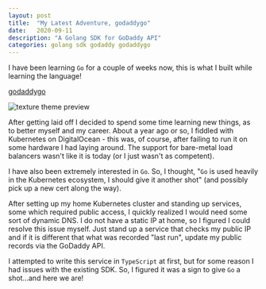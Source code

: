```yaml
---
layout: post
title:  "My Latest Adventure, godaddygo"
date:   2020-09-11
description: "A Golang SDK for GoDaddy API"
categories: golang sdk godaddy godaddygo
---
```


I have been learning `Go` for a couple of weeks now, this is what I built while learning the language!

[godaddygo](https://github.com/oze4/godaddygo)

![texture theme preview](https://raw.githubusercontent.com/oze4/mattoestreich.com/master/golang.jpg)

After getting laid off I decided to spend some time learning new things, as to better myself and my career. About a year ago or so, I fiddled with Kubernetes on DigitalOcean - this was, of course, after failing to run it on some hardware I had laying around. The support for bare-metal load balancers wasn't like it is today (or I just wasn't as competent).

I have also been extremely interested in `Go`. So, I thought, "`Go` is used heavily in the Kubernetes ecosystem, I should give it another shot" (and possibly pick up a new cert along the way).

After setting up my home Kubernetes cluster and standing up services, some which required public access, I quickly realized I would need some sort of dynamic DNS. I do not have a static IP at home, so I figured I could resolve this issue myself. Just stand up a service that checks my public IP and if it is different that what was recorded "last run", update my public records via the GoDaddy API.

I attempted to write this service in `TypeScript` at first, but for some reason I had issues with the existing SDK. So, I figured it was a sign to give `Go` a shot...and here we are!
